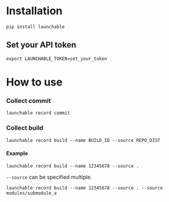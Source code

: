 # Installation

```shell
pip install launchable
```

## Set your API token

```shell
export LAUNCHABLE_TOKEN=set_your_token
```

# How to use

### Collect commit

```shell
launchable record commit
```

### Collect build

```shell
launchable record build --name BUILD_ID --source REPO_DIST
```

#### Example
```shell
launchable record build --name 12345678 --source .
```

`--source` can be specified multiple.
```shell
launchable record build --name 12345678 --source . --source modules/submodule_a
```